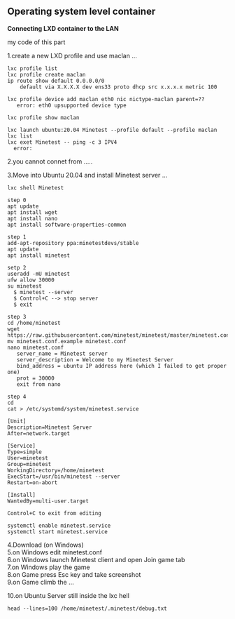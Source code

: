 ## Operating system level container 


**Connecting LXD container to the LAN**

my code of this part  

1.create a new LXD profile and use maclan ...  
```
lxc profile list
lxc profile create maclan
ip route show default 0.0.0.0/0
    default via X.X.X.X dev ens33 proto dhcp src x.x.x.x metric 100
    
lxc profile device add maclan eth0 nic nictype-maclan parent=??
   error: eth0 upsupported device type

lxc profile show maclan

lxc launch ubuntu:20.04 Minetest --profile default --profile maclan
lxc list
lxc exet Minetest -- ping -c 3 IPV4
  error: 
```

2.you cannot connet from .....

3.Move into Ubuntu 20.04 and install Minetest server ...
```
lxc shell Minetest

step 0
apt update
apt install wget
apt install nano
apt install software-properties-common

step 1
add-apt-repository ppa:minetestdevs/stable
apt update
apt install minetest

setp 2
useradd -mU minetest
ufw allow 30000
su minetest
  $ minetest --server
  $ Control+C --> stop server
  $ exit   

step 3
cd /home/minetest
wget https://raw.githubusercontent.com/minetest/minetest/master/minetest.conf.example
mv minetest.conf.example minetest.conf
nano minetest.conf
   server_name = Minetest server
   server_description = Welcome to my Minetest Server
   bind_address = ubuntu IP address here (which I failed to get proper one)
   prot = 30000
   exit from nano

step 4
cd
cat > /etc/systemd/system/minetest.service

[Unit]
Description=Minetest Server
After=network.target

[Service]
Type=simple
User=minetest
Group=minetest
WorkingDirectory=/home/minetest
ExecStart=/usr/bin/minetest --server
Restart=on-abort

[Install]
WantedBy=multi-user.target

Control+C to exit from editing

systemctl enable minetest.service
systemctl start minetest.service
```
4.Download (on Windows)  
5.on Windows edit minetest.conf  
6.on Windows launch Minetest client and open Join game tab  
7.on Windows play the game  
8.on Game press Esc key and take screenshot  
9.on Game climb the ...  

10.on Ubuntu Server still inside the lxc hell 
```
head --lines=100 /home/minetest/.minetest/debug.txt
```


 
